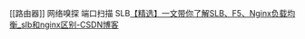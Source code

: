 [[路由器]]
网络嗅探
端口扫描
SLB[【精选】一文带你了解SLB、F5、Nginx负载均衡_slb和nginx区别-CSDN博客](https://blog.csdn.net/Jiao1225/article/details/122733116)

